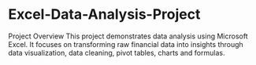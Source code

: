 # Excel-Data-Analysis-Project
Project Overview 
This project demonstrates data analysis using Microsoft Excel. It focuses on transforming raw financial data into insights through data visualization, data cleaning, pivot tables, charts and formulas. 
